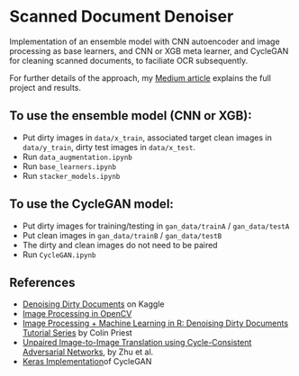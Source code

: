 # Scanned Document Denoiser

Implementation of an ensemble model with CNN autoencoder and image processing as base learners, and CNN or XGB meta learner, and CycleGAN for cleaning scanned documents, to faciliate OCR subsequently.

For further details of the approach, my [Medium article](https://medium.com/illuin/cleaning-up-dirty-scanned-documents-with-deep-learning-2e8e6de6cfa6) explains the full project and results.

## To use the ensemble model (CNN or XGB):
* Put dirty images in `data/x_train`, associated target clean images in `data/y_train`, dirty test images in `data/x_test`.
* Run `data_augmentation.ipynb`
* Run `base_learners.ipynb`
* Run `stacker_models.ipynb`

## To use the CycleGAN model:
* Put dirty images for training/testing in `gan_data/trainA` / `gan_data/testA` 
* Put clean images in  `gan_data/trainB` / `gan_data/testB` 
* The dirty and clean images do not need to be paired
* Run `CycleGAN.ipynb`

## References
* [Denoising Dirty Documents](https://www.kaggle.com/c/denoising-dirty-documents/overview) on Kaggle
* [Image Processing in OpenCV](https://docs.opencv.org/2.4/doc/tutorials/imgproc/table_of_content_imgproc/table_of_content_imgproc.html)
* [Image Processing + Machine Learning in R: Denoising Dirty Documents Tutorial Series](http://blog.kaggle.com/2015/12/04/image-processing-machine-learning-in-r-denoising-dirty-documents-tutorial-series/) by Colin Priest
* [Unpaired Image-to-Image Translation using Cycle-Consistent Adversarial Networks](https://arxiv.org/pdf/1703.10593.pdf), by Zhu et al.
* [Keras Implementation](https://github.com/eriklindernoren/Keras-GAN/tree/master/cyclegan)of CycleGAN
